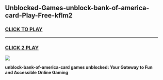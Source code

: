 
## Unblocked-Games-unblock-bank-of-america-card-Play-Free-kflm2
<h3>
<a href="https://premium76.site?title=unblock-bank-of-america-card&ref=10A">CLICK TO PLAY</a></h3>
<hr>

<h3>
<a href="https://premium76.site?title=unblock-bank-of-america-card&ref=10A">CLICK 2 PLAY</a>
  
</h3>

<a href="https://premium76.site?title=unblock-bank-of-america-card&ref=10A"><img src="https://clearcache.store/games.png"></a>


**unblock-bank-of-america-card games unblocked: Your Gateway to Fun and Accessible Online Gaming**
